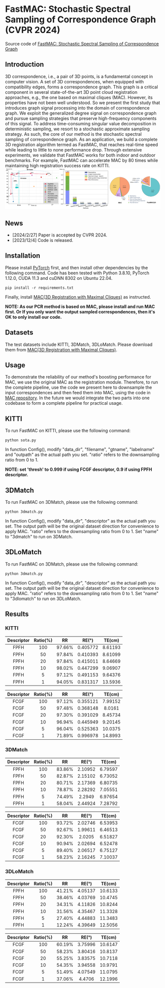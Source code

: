 # FastMAC: Stochastic Spectral Sampling of Correspondence Graph (CVPR 2024)
Source code of [FastMAC: Stochastic Spectral Sampling of Correspondence Graph]()

## Introduction
3D correspondence, i.e., a pair of 3D points, is a fundamental concept in computer vision. A set of 3D correspondences, when equipped with compatibility edges, forms a correspondence graph. This graph is a critical component in several state-of-the-art 3D point cloud registration approaches, e.g., the one based on maximal cliques (MAC). However, its properties have not been well understood. So we present the first study that introduces graph signal processing into the domain of correspondence graph. We exploit the generalized degree signal on correspondence graph and pursue sampling strategies that preserve high-frequency components of this signal. To address time-consuming singular value decomposition in deterministic sampling, we resort to a stochastic approximate sampling strategy. As such, the core of our method is the stochastic spectral sampling of correspondence graph. As an application, we build a complete 3D registration algorithm termed as FastMAC, that reaches real-time speed while leading to little to none performance drop. Through extensive experiments, we validate that FastMAC works for both indoor and outdoor benchmarks. For example, FastMAC can accelerate MAC by 80 times while maintaining high registration success rate on KITTI. ![](figures/teaser.png)

## News
- [2024/2/27] Paper is accepted by CVPR 2024.
- [2023/12/4] Code is released.

## Installation
Please install [PyTorch](https://pytorch.org/) first, and then install other dependencies by the following command. Code has been tested with Python 3.8.10, PyTorch 1.12.0, CUDA 11.3 and cuDNN 8302 on Ubuntu 22.04.
```
pip install -r requirements.txt
```
Finally, install [MAC(3D Registration with Maximal Cliques)](https://github.com/zhangxy0517/3D-Registration-with-Maximal-Cliques/tree/main) as instructed.

**NOTE: As our PCR method is based on MAC, please install and run MAC first. Or If you only want the output sampled correspondences, then it's OK to only install our code.**

## Datasets
The test datasets include KITTI, 3DMatch, 3DLoMatch. Please download them from [MAC(3D Registration with Maximal Cliques)](https://github.com/zhangxy0517/3D-Registration-with-Maximal-Cliques/tree/main).

## Usage
To demonstrate the reliability of our method's boosting performance for MAC, we use the original MAC as the registration module. Therefore, to run the complete pipeline, use the code we present here to downsample the input correspondences and then feed them into MAC, using the code in [MAC repository](https://github.com/zhangxy0517/3D-Registration-with-Maximal-Cliques/tree/main). In the future we would integrate the two parts into one codebase 
to form a complete pipeline for 
practical usage.

## KITTI
To run FastMAC on KITTI, please use the following command:
```
python sota.py
```
In function Config(), modify "data_dir", "filename", "gtname", "labelname" and "outpath" as the actual path you set. "ratio" refers to the
downsampling ratio from 0 to 1.

**NOTE: set 'thresh' to 0.999 if using FCGF descriptor, 0.9 if using FPFH descriptor.**

## 3DMatch
To run FastMAC on 3DMatch, please use the following command:
```
python 3dmatch.py
```
In function Config(), modify "data_dir", "descriptor" as the actual path you set. The output path will be the original dataset direction for convenience to apply MAC. "ratio" refers to the
downsampling ratio from 0 to 1. Set "name" to "3dmatch" to run on 3DMatch.

## 3DLoMatch
To run FastMAC on 3DMatch, please use the following command:
```
python 3dmatch.py
```
In function Config(), modify "data_dir", "descriptor" as the actual path you set. The output path will be the original dataset direction for convenience to apply MAC. "ratio" refers to the
downsampling ratio from 0 to 1. Set "name" to "3dlomatch" to run on 3DLoMatch.

## Results

### KITTI

| Descriptor | Ratio(%) | RR     | RE(°)    | TE(cm)  |
|:----------:|:--------:|:------:|:--------:|:-------:|
| FPFH       | 100      | 97.66% | 0.405772 | 8.61193 |
| FPFH       | 50       | 97.84% | 0.410393 | 8.61099 |
| FPFH       | 20       | 97.84% | 0.415011 | 8.64669 |
| FPFH       | 10       | 98.02% | 0.447299 | 9.06907 |
| FPFH       | 5        | 97.12% | 0.491153 | 9.64376 |
| FPFH       | 1        | 94.05% | 0.831317 | 13.5936 |

| Descriptor | Ratio(%) | RR     | RE(°)    | TE(cm)  |
|:----------:|:--------:|:------:|:--------:|:-------:|
| FCGF       | 100      | 97.12% | 0.355121 | 7.99152 |
| FCGF       | 50       | 97.48% | 0.368148 | 8.0161  |
| FCGF       | 20       | 97.30% | 0.391029 | 8.45734 |
| FCGF       | 10       | 96.94% | 0.445949 | 9.20145 |
| FCGF       | 5        | 96.04% | 0.525363 | 10.0375 |
| FCGF       | 1        | 71.89% | 0.996978 | 14.8993 |

### 3DMatch

| Descriptor | Ratio(%) | RR     | RE(°)   | TE(cm)  |
|:----------:|:--------:|:------:|:-------:|:-------:|
| FPFH       | 100      | 83.86% | 2.10952 | 6.79597 |
| FPFH       | 50       | 82.87% | 2.15102 | 6.73052 |
| FPFH       | 20       | 80.71% | 2.17369 | 6.80735 |
| FPFH       | 10       | 78.87% | 2.28292 | 7.05551 |
| FPFH       | 5        | 74.49% | 2.2949  | 6.97654 |
| FPFH       | 1        | 58.04% | 2.44924 | 7.28792 |


| Descriptor | Ratio(%) | RR     | RE(°)   | TE(cm)  |
|:----------:|:--------:|:------:|:-------:|:-------:|
| FCGF       | 100      | 93.72% | 2.02746 | 6.53953 |
| FCGF       | 50       | 92.67% | 1.99611 | 6.46513 |
| FCGF       | 20       | 92.30% | 2.0205  | 6.51827 |
| FCGF       | 10       | 90.94% | 2.02694 | 6.52478 |
| FCGF       | 5        | 89.40% | 2.06517 | 6.75127 |
| FCGF       | 1        | 58.23% | 2.16245 | 7.10037 |

### 3DLoMatch

| Descriptor | Ratio(%) | RR     | RE(°)   | TE(cm)  |
|:----------:|:--------:|:------:|:-------:|:-------:|
| FPFH       | 100      | 41.21% | 4.05137 | 10.6133 |
| FPFH       | 50       | 38.46% | 4.03769 | 10.4745 |
| FPFH       | 20       | 34.31% | 4.11826 | 10.8244 |
| FPFH       | 10       | 31.56% | 4.35467 | 11.3328 |
| FPFH       | 5        | 27.40% | 4.44883 | 11.3483 |
| FPFH       | 1        | 12.24% | 4.39649 | 12.5056 |

| Descriptor | Ratio(%) | RR     | RE(°)   | TE(cm)  |
|:----------:|:--------:|:------:|:-------:|:-------:|
| FCGF       | 100      | 60.19% | 3.75996 | 10.6147 |
| FCGF       | 50       | 58.23% | 3.80416 | 10.8137 |
| FCGF       | 20       | 55.25% | 3.83575 | 10.7118 |
| FCGF       | 10       | 54.35% | 3.94558 | 10.9791 |
| FCGF       | 5        | 51.49% | 4.07549 | 11.0795 |
| FCGF       | 1        | 37.06% | 4.4706  | 12.1996 |
